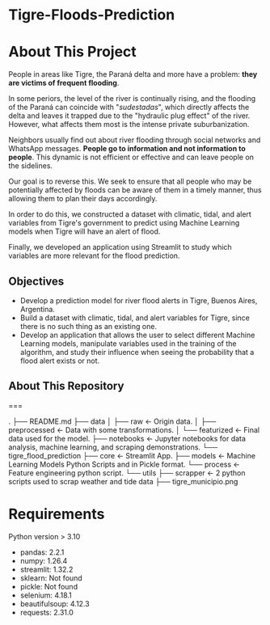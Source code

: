 # Tigre-Floods-Prediction

About This Project
==
People in areas like Tigre, the Paraná delta and more have a problem: **they are victims of frequent flooding**. 

In some periors, the level of the river is continually rising, and the flooding of the Paraná can coincide with "*sudestadas*", which directly affects the delta and leaves it trapped due to the "hydraulic plug effect" of the river. However, what affects them most is the intense private suburbanization. 

Neighbors usually find out about river flooding through social networks and WhatsApp messages. **People go to information and not information to people**. This dynamic is not efficient or effective and can leave people on the sidelines. 

Our goal is to reverse this. We seek to ensure that all people who may be potentially affected by floods can be aware of them in a timely manner, thus allowing them to plan their days accordingly.

In order to do this, we constructed a dataset with climatic, tidal, and alert variables from Tigre's government to predict using Machine Learning models when Tigre will have an alert of flood. 

Finally, we developed an application using Streamlit to study which variables are more relevant for the flood prediction.

## Objectives

- Develop a prediction model for river flood alerts in Tigre, Buenos Aires, Argentina.
- Build a dataset with climatic, tidal, and alert variables for Tigre, since there is no such thing as an existing one.
- Develop an application that allows the user to select different Machine Learning models, manipulate variables used in the training of the algorithm, and study their influence when seeing the probability that a flood alert exists or not.

## About This Repository
===

.
├── README.md
├── data
│ ├── raw <- Origin data.
│ ├── preprocessed <- Data with some transformations.
│ └── featurized <- Final data used for the model.
├── notebooks <- Jupyter notebooks for data analysis, machine learning, and scraping demonstrations.
└── tigre_flood_prediction
├── core <- Streamlit App.
├── models <- Machine Learning Models Python Scripts and in Pickle format.
└── process <- Feature engineering python script.
└── utils
├── scrapper <- 2 python scripts used to scrap weather and tide data
├── tigre_municipio.png

Requirements 
===

Python version > 3.10

- pandas: 2.2.1
- numpy: 1.26.4
- streamlit: 1.32.2
- sklearn: Not found
- pickle: Not found
- selenium: 4.18.1
- beautifulsoup: 4.12.3
- requests: 2.31.0

